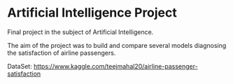 # Artificial Intelligence Project

Final project in the subject of Artificial Intelligence.

The aim of the project was to build and compare several models diagnosing the satisfaction of airline passengers.

DataSet: https://www.kaggle.com/teejmahal20/airline-passenger-satisfaction
